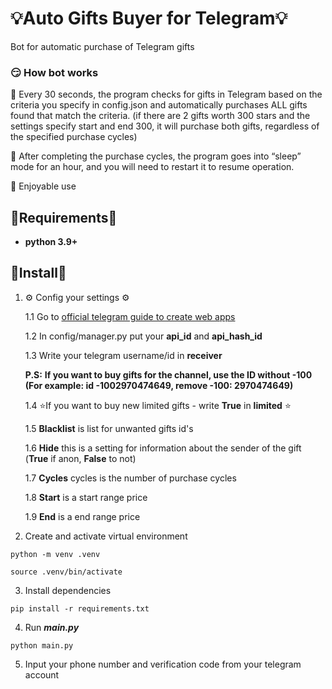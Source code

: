# 💡Auto Gifts Buyer for Telegram💡

Bot for automatic purchase of Telegram gifts

### 😏 How bot works

📖 Every 30 seconds, the program checks for gifts in Telegram based on the criteria you specify in config.json and automatically purchases ALL gifts found that match the criteria. (if there are 2 gifts worth 300 stars and the settings specify start and end 300, it will purchase both gifts, regardless of the specified purchase cycles)

📘 After completing the purchase cycles, the program goes into “sleep” mode for an hour, and you will need to restart it to resume operation.

📕 Enjoyable use

## 🍋Requirements🍋

- __python 3.9+__

## 🔌Install🔌

    
1. ⚙️ Config your settings ⚙️

   1.1 Go to [official telegram guide to create web apps](https://core.telegram.org/api/obtaining_api_id#:~:text=Obtaining%20api_id&text=Log%20in%20to%20your%20Telegram,one%20api_id%20connected%20to%20it.)

   1.2 In config/manager.py put your __api_id__ and __api_hash_id__

   1.3 Write your telegram username/id in __receiver__

   **P.S:** **If you want to buy gifts for the channel, use the ID without -100 (For example: id -1002970474649,
remove -100: 2970474649)**

   1.4 ⭐If you want to buy new limited gifts - write __True__ in __limited__ ⭐

   1.5 __Blacklist__ is list for unwanted gifts id's

   1.6 __Hide__ this is a setting for information about the sender of the gift (__True__ if anon, __False__ to not)

   1.7 __Cycles__ cycles is the number of purchase cycles

   1.8 __Start__ is a start range price

   1.9 __End__ is a end range price


2. Create and activate virtual environment

```
python -m venv .venv
```

```
source .venv/bin/activate
```


3. Install dependencies

```
pip install -r requirements.txt
```

4. Run ___main.py___

```
python main.py
```

5. Input your phone number and verification code from your telegram account